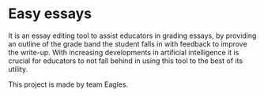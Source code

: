 <h1><b>Easy essays</b> </h1>
It is an essay editing tool to assist educators in grading essays, by providing an outline of the grade band the student falls in with feedback to improve the write-up. 
With increasing developments in artificial intelligence it is crucial for educators to not fall behind in using this tool to the best of its utility. 

This project is made by team Eagles.
